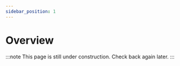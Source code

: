 ```yaml
---
sidebar_position: 1
---
```


# Overview

:::note
This page is still under construction. Check back again later.
:::
